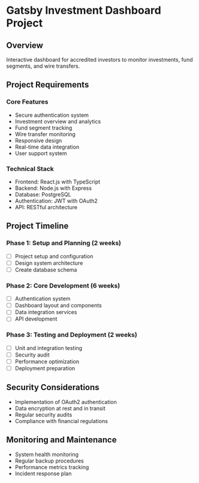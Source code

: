 # Gatsby Investment Dashboard Project

## Overview

Interactive dashboard for accredited investors to monitor investments, fund segments, and wire transfers.

## Project Requirements

### Core Features

- Secure authentication system
- Investment overview and analytics
- Fund segment tracking
- Wire transfer monitoring
- Responsive design
- Real-time data integration
- User support system

### Technical Stack

- Frontend: React.js with TypeScript
- Backend: Node.js with Express
- Database: PostgreSQL
- Authentication: JWT with OAuth2
- API: RESTful architecture

## Project Timeline

### Phase 1: Setup and Planning (2 weeks)

- [ ] Project setup and configuration
- [ ] Design system architecture
- [ ] Create database schema

### Phase 2: Core Development (6 weeks)

- [ ] Authentication system
- [ ] Dashboard layout and components
- [ ] Data integration services
- [ ] API development

### Phase 3: Testing and Deployment (2 weeks)

- [ ] Unit and integration testing
- [ ] Security audit
- [ ] Performance optimization
- [ ] Deployment preparation

## Security Considerations

- Implementation of OAuth2 authentication
- Data encryption at rest and in transit
- Regular security audits
- Compliance with financial regulations

## Monitoring and Maintenance

- System health monitoring
- Regular backup procedures
- Performance metrics tracking
- Incident response plan
